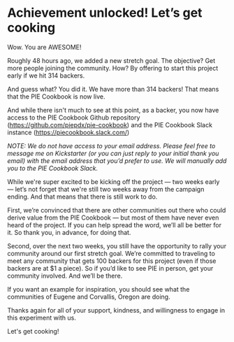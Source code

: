 # Achievement unlocked! Let’s get cooking

Wow. You are AWESOME!

Roughly 48 hours ago, we added a new stretch goal. The objective? Get more people joining the community. How? By offering to start this project early if we hit 314 backers.

And guess what? You did it. We have more than 314 backers! That means that the PIE Cookbook is now live.

And while there isn't much to see at this point, as a backer, you now have access to the PIE Cookbook Github repository (https://github.com/piepdx/pie-cookbook) and the PIE Cookbook Slack instance (https://piecookbook.slack.com/)

*NOTE: We do not have access to your email address. Please feel free to message me on Kickstarter (or you can just reply to your initial thank you email) with the email address that you’d prefer to use. We will manually add you to the PIE Cookbook Slack.*

While we're super excited to be kicking off the project — two weeks early — let’s not forget that we're still two weeks away from the campaign ending. And that means that there is still work to do.

First, we’re convinced that there are other communities out there who could derive value from the PIE Cookbook — but most of them have never even heard of the project. If you can help spread the word, we’ll all be better for it. So thank you, in advance, for doing that.

Second, over the next two weeks, you still have the opportunity to rally your community around our first stretch goal. We’re committed to traveling to meet any community that gets 100 backers for this project (even if those backers are at $1 a piece). So if you’d like to see PIE in person, get your community involved. And we’ll be there.

If you want an example for inspiration, you should see what the communities of Eugene and Corvallis, Oregon are doing.

Thanks again for all of your support, kindness, and willingness to engage in this experiment with us.

Let's get cooking!